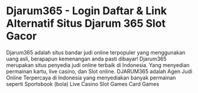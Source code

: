 # Djarum365 - Login Daftar & Link Alternatif Situs Djarum 365 Slot Gacor

Djarum365 adalah situs bandar judi online terpopuler yang menggunakan uang asli, berapapun kemenangan anda pasti dibayar! Djarum365 merupakan situs penyedia judi online terbaik di Indonesia. Yang menyedian permainan kartu, live casino, dan Slot online. DJARUM365 adalah Agen Judi Online Terpercaya di Indonesia yang menyediakan banyak permainan seperti Sportsbook (bola) Live Casino Slot Games Card Games
